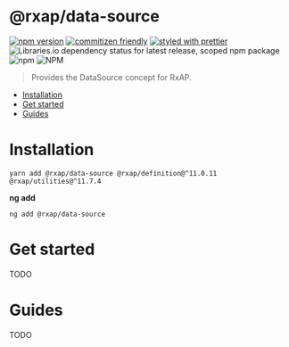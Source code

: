 @rxap/data-source
======

[![npm version](https://img.shields.io/npm/v/@rxap/data-source?style=flat-square)](https://www.npmjs.com/package/@rxap/data-source)
[![commitizen friendly](https://img.shields.io/badge/commitizen-friendly-brightgreen.svg?style=flat-square)](https://commitizen.github.io/cz-cli/)
[![styled with prettier](https://img.shields.io/badge/styled_with-prettier-ff69b4.svg?style=flat-square)](https://github.com/prettier/prettier)
![Libraries.io dependency status for latest release, scoped npm package](https://img.shields.io/librariesio/release/npm/@rxap/data-source)
![npm](https://img.shields.io/npm/dm/@rxap/data-source)
![NPM](https://img.shields.io/npm/l/@rxap/data-source)

> Provides the DataSource concept for RxAP.

- [Installation](#installation)
- [Get started](#get-started)
- [Guides](#guides)

# Installation

```
yarn add @rxap/data-source @rxap/definition@^11.0.11 @rxap/utilities@^11.7.4 
```

**ng add**

```
ng add @rxap/data-source
```

# Get started

TODO

# Guides

TODO


